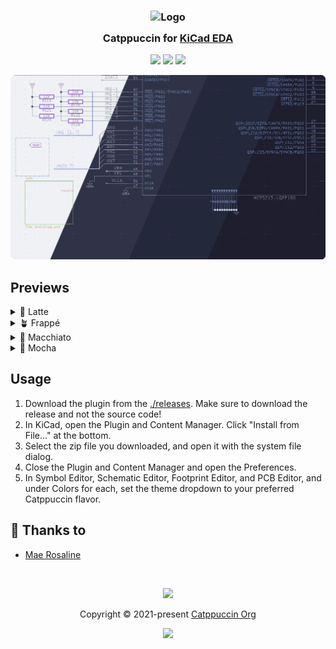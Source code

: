 <h3 align="center">
 <img src="https://raw.githubusercontent.com/catppuccin/catppuccin/main/assets/logos/exports/1544x1544_circle.png" width="100" alt="Logo"/><br/>
 <img src="https://raw.githubusercontent.com/catppuccin/catppuccin/main/assets/misc/transparent.png" height="30" width="0px"/>
 Catppuccin for <a href="https://www.kicad.org/">KiCad EDA</a>
 <img src="https://raw.githubusercontent.com/catppuccin/catppuccin/main/assets/misc/transparent.png" height="30" width="0px"/>
</h3>

<p align="center">
 <a href="https://github.com/waterlilly-lilly/catppuccin-kicad/stargazers"><img src="https://img.shields.io/github/stars/waterlilly-lilly/catppuccin-kicad?colorA=363a4f&colorB=b7bdf8&style=for-the-badge"></a>
 <a href="https://github.com/waterlilly-lilly/catppuccin-kicad/issues"><img src="https://img.shields.io/github/issues/waterlilly-lilly/catppuccin-kicad?colorA=363a4f&colorB=f5a97f&style=for-the-badge"></a>
 <a href="https://github.com/waterlilly-lilly/catppuccin-kicad/contributors"><img src="https://img.shields.io/github/contributors/waterlilly-lilly/catppuccin-kicad?colorA=363a4f&colorB=a6da95&style=for-the-badge"></a>
</p>

<p align="center">
 <img src="./assets/previews/preview.webp"/>
</p>

## Previews

<details>
<summary>🌻 Latte</summary>
<img src="./assets/previews/latte.webp"/>
</details>
<details>
<summary>🪴 Frappé</summary>
<img src="./assets/previews/frappe.webp"/>
</details>
<details>
<summary>🌺 Macchiato</summary>
<img src="./assets/previews/macchiato.webp"/>
</details>
<details>
<summary>🌿 Mocha</summary>
<img src="./assets/previews/mocha.webp"/>
</details>

## Usage

1. Download the plugin from the [./releases](Releases). Make sure to download the release and not the source code!
2. In KiCad, open the Plugin and Content Manager. Click "Install from File..." at the bottom.
3. Select the zip file you downloaded, and open it with the system file dialog.
4. Close the Plugin and Content Manager and open the Preferences.
5. In Symbol Editor, Schematic Editor, Footprint Editor, and PCB Editor, and under Colors for each, set the theme dropdown to your preferred Catppuccin flavor.

## 💝 Thanks to

- [Mae Rosaline](https://github.com/waterlilly-lilly)

&nbsp;

<p align="center">
 <img src="https://raw.githubusercontent.com/catppuccin/catppuccin/main/assets/footers/gray0_ctp_on_line.svg?sanitize=true" />
</p>

<p align="center">
 Copyright &copy; 2021-present <a href="https://github.com/catppuccin" target="_blank">Catppuccin Org</a>
</p>

<p align="center">
 <a href="https://github.com/catppuccin/catppuccin/blob/main/LICENSE"><img src="https://img.shields.io/static/v1.svg?style=for-the-badge&label=License&message=MIT&logoColor=d9e0ee&colorA=363a4f&colorB=b7bdf8"/></a>
</p>
